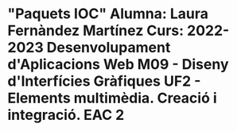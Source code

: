 "Paquets IOC"
Alumna: Laura Fernàndez Martínez
Curs: 2022-2023
Desenvolupament d'Aplicacions Web
M09 - Diseny d'Interfícies Gràfiques
UF2 - Elements multimèdia. Creació i integració.
EAC 2
====================